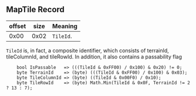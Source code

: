 ## MapTile Record

 offset | size | Meaning
--------|------|--------
0x00 | 0x02 | `TileId`.

`TileId` is, in fact, a composite identifier,
which consists of terrainId, tileColumnId, and tileRowId.
In addition, it also contains a passability flag   

```
    bool IsPassable   => (((TileId & 0xFF00) / 0x100) & 0x20) != 0;
    byte TerrainId    => (byte) (((TileId & 0xFF00) / 0x100) & 0x03);
    byte TileColumnId => (byte) ((TileId & 0x00F0) / 0x10);
    byte TileRowId    => (byte) Math.Min(TileId & 0x0F, TerrainId != 2 ? 13 : 7);
```
